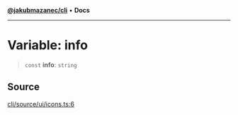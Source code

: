 [**@jakubmazanec/cli**](../../../README.md) • **Docs**

---

# Variable: info

> `const` **info**: `string`

## Source

[cli/source/ui/icons.ts:6](https://github.com/jakubmazanec/js-tools/blob/0a7ca643260718f11723fa4df4f144d2d5a8a885/packages/cli/source/ui/icons.ts#L6)
